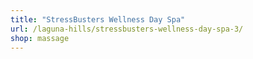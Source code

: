```yaml
---
title: "StressBusters Wellness Day Spa"
url: /laguna-hills/stressbusters-wellness-day-spa-3/
shop: massage
---
```


